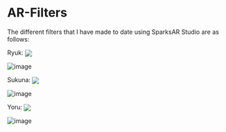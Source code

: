 # AR-Filters

The different filters that I have made to date using SparksAR Studio are as follows:


Ryuk: 
<img src="https://user-images.githubusercontent.com/73272997/124395095-d3149c00-dd1f-11eb-9db9-bacd2814956a.png" align="center">

![image](https://user-images.githubusercontent.com/73272997/124395095-d3149c00-dd1f-11eb-9db9-bacd2814956a.png)
  
Sukuna:
<img src="https://user-images.githubusercontent.com/73272997/124395158-28e94400-dd20-11eb-8029-5a6c56bd4fc8.png" align="center">

![image](https://user-images.githubusercontent.com/73272997/124395158-28e94400-dd20-11eb-8029-5a6c56bd4fc8.png)

Yoru:
<img src="https://user-images.githubusercontent.com/73272997/124395308-00157e80-dd21-11eb-9d6d-a09aee041674.png" align="center">

![image](https://user-images.githubusercontent.com/73272997/124395308-00157e80-dd21-11eb-9d6d-a09aee041674.png)
